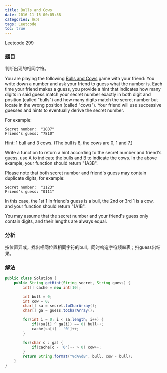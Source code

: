 ```yaml
---
title: Bulls and Cows
date: 2016-11-15 00:05:58
categories: 练习
tags: Leetcode
toc: true
---
```


Leetcode 299

### 题目

判断出现的相同字符。

You are playing the following [Bulls and Cows](https://en.wikipedia.org/wiki/Bulls_and_Cows) game with your friend: You write down a number and ask your friend to guess what the number is. Each time your friend makes a guess, you provide a hint that indicates how many digits in said guess match your secret number exactly in both digit and position (called "bulls") and how many digits match the secret number but locate in the wrong position (called "cows"). Your friend will use successive guesses and hints to eventually derive the secret number.

For example:

```
Secret number:  "1807"
Friend's guess: "7810"
```

Hint: 1 bull and 3 cows. (The bull is 8, the cows are 0, 1 and 7.)

Write a function to return a hint according to the secret number and friend's guess, use A to indicate the bulls and B to indicate the cows. In the above example, your function should return "1A3B".

Please note that both secret number and friend's guess may contain duplicate digits, for example:

```
Secret number:  "1123"
Friend's guess: "0111"
```

In this case, the 1st 1 in friend's guess is a bull, the 2nd or 3rd 1 is a cow, and your function should return "1A1B".

You may assume that the secret number and your friend's guess only contain digits, and their lengths are always equal.

### 分析

按位置异或，找出相同位置相同字符的bull，同时构造字符频率表；扫guess出结果。

### 解法

```java
public class Solution {
    public String getHint(String secret, String guess) {
        int[] cache = new int[10];

        int bull = 0;
        int cow = 0;
        char[] sa = secret.toCharArray();
        char[] ga = guess.toCharArray();

        for(int i = 0; i < sa.length; i++) {
            if((sa[i] ^ ga[i]) == 0) bull++;
            cache[sa[i] - '0']++;
        }

        for(char c : ga) {
            if(cache[c - '0']-- > 0) cow++;
        }
        return String.format("%dA%dB", bull, cow - bull);
    }
}
```